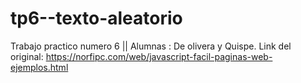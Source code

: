 # tp6--texto-aleatorio
Trabajo practico numero 6 || Alumnas : De olivera y Quispe. 
Link del original: https://norfipc.com/web/javascript-facil-paginas-web-ejemplos.html
